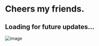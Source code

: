 # Cheers my friends.

## Loading for future updates...

![image](https://media.giphy.com/media/2uJ0EhZnMAMDe/giphy.gif)
